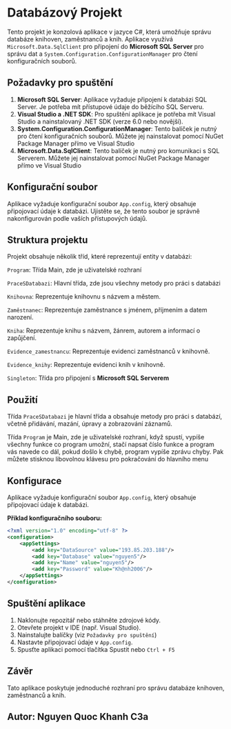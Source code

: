 # Databázový Projekt

Tento projekt je konzolová aplikace v jazyce C#, která umožňuje správu databáze knihoven, zaměstnanců a knih. Aplikace využívá `Microsoft.Data.SqlClient` pro připojení do **Microsoft SQL Server** pro správu dat a `System.Configuration.ConfigurationManager` pro čtení konfiguračních souborů.

## Požadavky pro spuštění

1. **Microsoft SQL Server**: Aplikace vyžaduje připojení k databázi SQL Server. Je potřeba mít přístupové údaje do běžícího SQL Serveru.
2. **Visual Studio a .NET SDK**: Pro spuštění aplikace je potřeba mít Visual Studio a nainstalovaný .NET SDK (verze 6.0 nebo novější).
3. **System.Configuration.ConfigurationManager**: Tento balíček je nutný pro čtení konfiguračních souborů. Můžete jej nainstalovat pomocí NuGet Package Manager přímo ve Visual Studio
4. **Microsoft.Data.SqlClient**: Tento balíček je nutný pro komunikaci s SQL Serverem. Můžete jej nainstalovat pomocí NuGet Package Manager přímo ve Visual Studio

## Konfigurační soubor

Aplikace vyžaduje konfigurační soubor `App.config`, který obsahuje připojovací údaje k databázi. Ujistěte se, že tento soubor je správně nakonfigurován podle vaších přístupových údajů.

## Struktura projektu
Projekt obsahuje několik tříd, které reprezentují entity v databázi:

`Program`: Třída Main, zde je uživatelské rozhraní

`PraceSDatabazi`: Hlavní třída, zde jsou všechny metody pro práci s databázi 

`Knihovna`: Reprezentuje knihovnu s názvem a městem.

`Zaměstnanec`: Reprezentuje zaměstnance s jménem, příjmením a datem narození.

`Kniha`: Reprezentuje knihu s názvem, žánrem, autorem a informací o zapůjčení.

`Evidence_zamestnancu`: Reprezentuje evidenci zaměstnanců v knihovně.

`Evidence_knihy`: Reprezentuje evidenci knih v knihovně.

`Singleton`: Třída pro připojení s **Microsoft SQL Serverem**
## Použití 

Třída `PraceSDatabazi` je hlavní třída a obsahuje metody pro práci s databází, včetně přidávání, mazání, úpravy a zobrazování záznamů.

Třída `Program` je Main, zde je uživatelské rozhraní, když spustí, vypíše všechny funkce co program umožní, stačí napsat číslo funkce a program vás navede co dál, pokud došlo k chybě, program vypíše zprávu chyby. Pak můžete stisknou libovolnou klávesu pro pokračování do hlavního menu

## Konfigurace

Aplikace vyžaduje konfigurační soubor `App.config`, který obsahuje připojovací údaje k databázi. 

**Příklad konfiguračního souboru:**

```xml
<?xml version="1.0" encoding="utf-8" ?>
<configuration>
    <appSettings>
        <add key="DataSource" value="193.85.203.188"/>
        <add key="Database" value="nguyen5"/>
        <add key="Name" value="nguyen5"/>
        <add key="Password" value="Kh@nh2006"/>
    </appSettings>
</configuration>
```

## Spuštění aplikace

1. Naklonujte repozitář nebo stáhněte zdrojové kódy.
2. Otevřete projekt v IDE (např. Visual Studio).
3. Nainstalujte balíčky (viz `Požadavky pro spuštění`)
4. Nastavte připojovací údaje v `App.config`.
5. Spusťte aplikaci pomocí tlačítka Spustit nebo `Ctrl + F5`

## Závěr

Tato aplikace poskytuje jednoduché rozhraní pro správu databáze knihoven, zaměstnanců a knih.

## Autor: Nguyen Quoc Khanh C3a
